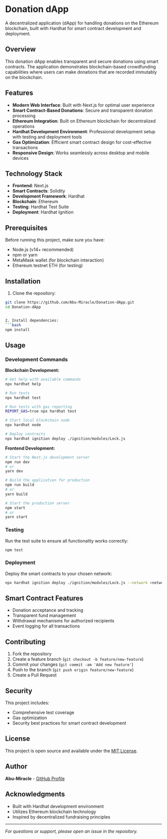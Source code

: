 # Donation dApp

A decentralized application (dApp) for handling donations on the Ethereum blockchain, built with Hardhat for smart contract development and deployment.

## Overview

This donation dApp enables transparent and secure donations using smart contracts. The application demonstrates blockchain-based crowdfunding capabilities where users can make donations that are recorded immutably on the blockchain.

## Features

- **Modern Web Interface**: Built with Next.js for optimal user experience
- **Smart Contract-Based Donations**: Secure and transparent donation processing
- **Ethereum Integration**: Built on Ethereum blockchain for decentralized operations  
- **Hardhat Development Environment**: Professional development setup with testing and deployment tools
- **Gas Optimization**: Efficient smart contract design for cost-effective transactions
- **Responsive Design**: Works seamlessly across desktop and mobile devices

## Technology Stack

- **Frontend**: Next.js
- **Smart Contracts**: Solidity
- **Development Framework**: Hardhat
- **Blockchain**: Ethereum
- **Testing**: Hardhat Test Suite
- **Deployment**: Hardhat Ignition

## Prerequisites

Before running this project, make sure you have:

- Node.js (v14+ recommended)
- npm or yarn
- MetaMask wallet (for blockchain interaction)
- Ethereum testnet ETH (for testing)

## Installation

1. Clone the repository:
```bash
git clone https://github.com/Abu-Miracle/Donation-dApp.git
cd Donation-dApp


2. Install dependencies:
```bash
npm install
```

## Usage

### Development Commands

**Blockchain Development:**
```bash
# Get help with available commands
npx hardhat help

# Run tests
npx hardhat test

# Run tests with gas reporting
REPORT_GAS=true npx hardhat test

# Start local blockchain node
npx hardhat node

# Deploy contracts
npx hardhat ignition deploy ./ignition/modules/Lock.js
```

**Frontend Development:**
```bash
# Start the Next.js development server
npm run dev
# or
yarn dev

# Build the application for production
npm run build
# or
yarn build

# Start the production server
npm start
# or
yarn start
```

### Testing

Run the test suite to ensure all functionality works correctly:

```bash
npm test
```

### Deployment

Deploy the smart contracts to your chosen network:

```bash
npx hardhat ignition deploy ./ignition/modules/Lock.js --network <network-name>
```

## Smart Contract Features

- Donation acceptance and tracking
- Transparent fund management
- Withdrawal mechanisms for authorized recipients
- Event logging for all transactions

## Contributing

1. Fork the repository
2. Create a feature branch (`git checkout -b feature/new-feature`)
3. Commit your changes (`git commit -am 'Add new feature'`)
4. Push to the branch (`git push origin feature/new-feature`)
5. Create a Pull Request

## Security

This project includes:
- Comprehensive test coverage
- Gas optimization
- Security best practices for smart contract development

## License

This project is open source and available under the [MIT License](LICENSE).

## Author

**Abu-Miracle** - [GitHub Profile](https://github.com/Abu-Miracle)

## Acknowledgments

- Built with Hardhat development environment
- Utilizes Ethereum blockchain technology
- Inspired by decentralized fundraising principles

---

*For questions or support, please open an issue in the repository.*
```
